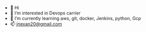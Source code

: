 - 👋 Hi
- 👀 I’m interested in Devops carrier
- 🌱 I’m currently learning aws, git, docker, Jenkins, python, Gcp 
- 📫 jnexan20@gmail.com

<!---
jnexan27/jnexan27 is a ✨ special ✨ repository because its `README.md` (this file) appears on your GitHub profile.
You can click the Preview link to take a look at your changes.
--->
